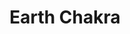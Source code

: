 ---
layout: post
title: 'Earth Chakra'
image: /assets/images/Earth_yantra.png
tags:
  - chakra
  - earth
---